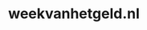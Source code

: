 ---
layout: post
title:  "weekvanhetgeld.nl"
internal_url:  "/dutchgov/weekvanhetgeld.nl.html"
categories: dutchgov
---